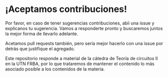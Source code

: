 # ¡Aceptamos contribuciones!

Por favor, en caso de tener sugerencias  contribuciones, abíi una issue y explicanos tu sugerencia. Vamos
a responderte pronto y buscaremos juntos la mejor forma de llevarlo adelante.

Acetamos pull requests también, pero sería mejor hacerlo con una issue por detrás que justifique el agregado.

Este repositorio responde a material de la cátedra de Teoría de circuitos II en la UTN FRBA, por lo que
trataremos de mantener el contenido lo más asociado posible a los contenidos de la materia.
